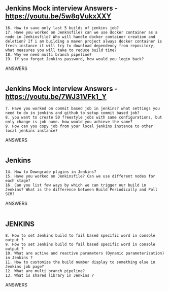 Jenkins  Mock interview Answers - https://youtu.be/5w8qVukxXXY
-----------------------------------------------------------------------------------------------------------------------
```
16. How to save only last 5 builds of jenkins job?
17. Have you worked on Jenknsfile? can we use docker container as a node in Jenkinsfile? Who will handle docker container creation and deletion? If i am building a maven project always docker container is fresh instance it will try to download dependency from repository, what measures you will take to reduce build time?
18. Why we need multi branch pipeline?
19. If you forget Jenkins password, how would you login back?
```
ANSWERS
```
```
Jenkins Mock interview Answers - https://youtu.be/7WJ31VFk1_Y
--------------------------------------------------------------------------------------------------------
```
7. Have you worked on commit based job in jenkins? what settings you need to do in jenkins and github to setup commit based job?
8. you want to create 50 freestyle jobs with same configurations, but only change is job name. how would you achieve the same?
9. How can you copy job from your local jenkins instance to other local jenkins instance?
```
ANSWERS
```
```
Jenkins 
--------------------------------------------------------------------------------------------------------
```
14. How to Downgrade plugins in Jenkins?
15. Have you worked on Jenkinsfile? Can we use different nodes for each stage?
16. Can you list few ways by which we can trigger our build in Jenkins? What is the difference between Build Periodically and Poll SCM? 
```
ANSWERS
```
```
JENKINS
----------
```
8. How to set Jenkins build to fail based specific word in console output ?
9. How to set Jenkins build to fail based specific word in console output ?
10. What are active and reactive parameters (Dynamic parameterization) in Jenkins ?
11. How to customize the build number display to something else in Jenkins job page?
12. What are multi branch pipeline?
13. What is shared library in Jenkins ?
```
ANSWERS
```
```
